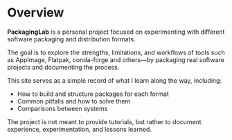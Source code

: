 # Overview

**PackagingLab** is a personal project focused on experimenting with different software packaging and distribution formats.

The goal is to explore the strengths, limitations, and workflows of tools such as AppImage, Flatpak, conda-forge and others—by packaging real software projects and documenting the process.

This site serves as a simple record of what I learn along the way, including:

- How to build and structure packages for each format
- Common pitfalls and how to solve them
- Comparisons between systems

The project is not meant to provide tutorials, but rather to document experience, experimentation, and lessons learned.
